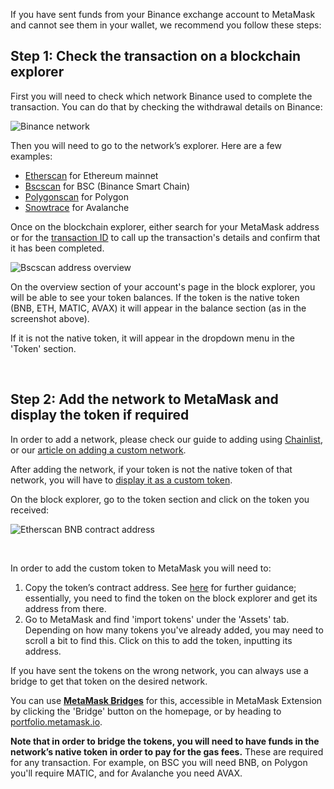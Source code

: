 If you have sent funds from your Binance exchange account to MetaMask and cannot see them in your wallet, we recommend you follow these steps:


**Step 1: Check the transaction on a blockchain explorer**
----------------------------------------------------------


First you will need to check which network Binance used to complete the transaction. You can do that by checking the withdrawal details on Binance:


![Binance network](https://support.metamask.io/hc/article_attachments/16423185043483)  



Then you will need to go to the network’s explorer. Here are a few examples:


* [Etherscan](https://etherscan.io/) for Ethereum mainnet
* [Bscscan](https://bscscan.com/) for BSC (Binance Smart Chain)
* [Polygonscan](https://polygonscan.com/) for Polygon
* [Snowtrace](https://snowtrace.io/) for Avalanche


Once on the blockchain explorer, either search for your MetaMask address or for the [transaction ID](https://support.metamask.io/hc/en-us/articles/4413442094235) to call up the transaction's details and confirm that it has been completed. 


![Bscscan address overview](https://support.metamask.io/hc/article_attachments/16423185044251)


On the overview section of your account's page in the block explorer, you will be able to see your token balances. If the token is the native token (BNB, ETH, MATIC, AVAX) it will appear in the balance section (as in the screenshot above).


If it is not the native token, it will appear in the dropdown menu in the 'Token' section.


 


**Step 2: Add the network to MetaMask and display the token if required**
-------------------------------------------------------------------------


In order to add a network, please check our guide to adding using [Chainlist](https://support.metamask.io/hc/en-us/articles/360058992772-Add-a-network-using-Chainlist-Extension-or-Mobile-), or our [article on adding a custom network](https://support.metamask.io/hc/en-us/articles/360043227612-How-to-add-a-custom-network-RPC).


After adding the network, if your token is not the native token of that network, you will have to [display it as a custom token](https://support.metamask.io/hc/en-us/articles/360015489031-How-to-add-unlisted-tokens-custom-tokens-in-MetaMask). 


On the block explorer, go to the token section and click on the token you received: 


![Etherscan BNB contract address](https://support.metamask.io/hc/article_attachments/16423185044763)


 


In order to add the custom token to MetaMask you will need to:


1. Copy the token’s contract address. See [here](https://support.metamask.io/hc/en-us/articles/360015488811-What-is-a-Token-Contract-Address-) for further guidance; essentially, you need to find the token on the block explorer and get its address from there.
2. Go to MetaMask and find 'import tokens' under the 'Assets' tab. Depending on how many tokens you've already added, you may need to scroll a bit to find this. Click on this to add the token, inputting its address.


If you have sent the tokens on the wrong network, you can always use a bridge to get that token on the desired network.


You can use [**MetaMask Bridges**](https://support.metamask.io/hc/en-us/articles/10055915089819) for this, accessible in MetaMask Extension by clicking the 'Bridge' button on the homepage, or by heading to [portfolio.metamask.io](https://portfolio.metamask.io/). 


**Note that in order to bridge the tokens, you will need to have funds in the network’s native token in order to pay for the gas fees.** These are required for any transaction. For example, on BSC you will need BNB, on Polygon you'll require MATIC, and for Avalanche you need AVAX. 

